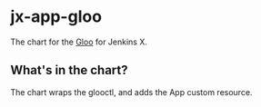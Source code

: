 # jx-app-gloo

The chart for the [Gloo](https://www.solo.io/products/gloo/) for Jenkins X.

## What's in the chart?

The chart wraps the glooctl, and adds the App custom resource.